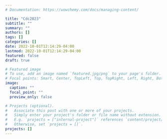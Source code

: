 ```yaml
---
# Documentation: https://wowchemy.com/docs/managing-content/

title: "Cdc2023"
subtitle: ""
summary: ""
authors: []
tags: []
categories: []
date: 2022-10-01T12:14:29-04:00
lastmod: 2022-10-01T12:14:29-04:00
featured: false
draft: true

# Featured image
# To use, add an image named `featured.jpg/png` to your page's folder.
# Focal points: Smart, Center, TopLeft, Top, TopRight, Left, Right, BottomLeft, Bottom, BottomRight.
image:
  caption: ""
  focal_point: ""
  preview_only: false

# Projects (optional).
#   Associate this post with one or more of your projects.
#   Simply enter your project's folder or file name without extension.
#   E.g. `projects = ["internal-project"]` references `content/project/deep-learning/index.md`.
#   Otherwise, set `projects = []`.
projects: []
---
```

